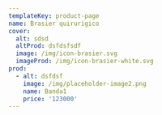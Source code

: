 ```yaml
---
templateKey: product-page
name: Brasier quirurigico
cover:
  alt: sdsd
  altProd: dsfdsfsdf
  image: /img/icon-brasier.svg
  imageProd: /img/icon-brasier-white.svg
prod:
  - alt: dsfdsf
    image: /img/placeholder-image2.png
    name: Banda1
    price: '123000'
---
```


